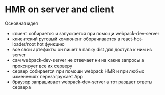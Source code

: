 # HMR on server and client

Основная идея

-   клиент собирается и запускается при помощи webpack-dev-server
-   клиентский рутовый компонент оборачивается в react-hot-loader/root hot функцию
-   все свои артефакты он пишет в папку dist для доступа к ним из server
-   сам webpack-dev-server не отвечает ни на какие запросы а проксирует все их серверу
-   сервер собирается при помощи webpack HMR и при любых изменениях перезагружает App
-   браузер запрашивает webpack-dev-server а тот раздает ответы сервера
